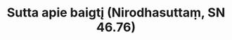 ---
layout: page
title: 'Sutta apie baigtį (Nirodhasuttaṃ, SN 46.76)'
category: susijusios suttos
index: 
sortIndex: 46076
tags: 
suttacentral: sn46.76
---